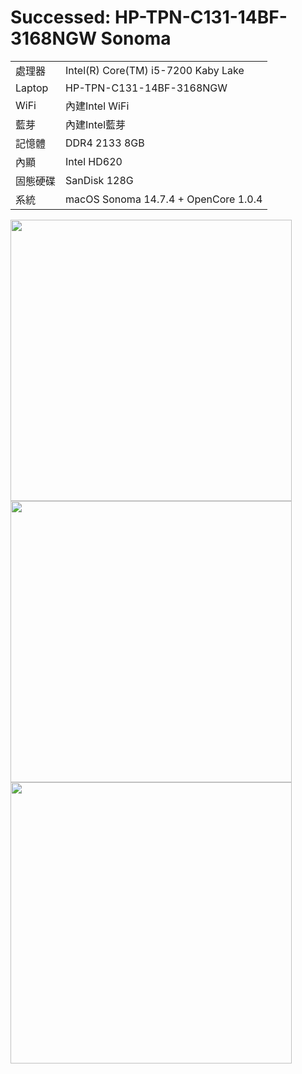 # Successed: HP-TPN-C131-14BF-3168NGW Sonoma
<table>
  <tr>
    <td>處理器</td><td>Intel(R) Core(TM) i5-7200 Kaby Lake</td>
  </tr>
  <tr>
    <td>Laptop</td><td>HP-TPN-C131-14BF-3168NGW</td>
  </tr>
  <tr>
    <td>WiFi</td><td>內建Intel WiFi</td>
  </tr>
  <tr>
    <td>藍芽</td><td>內建Intel藍芽</td>
  </tr>
  <tr>  
    <td>記憶體</td><td>DDR4 2133 8GB</td>
  </tr>
  <tr>
    <td>內顯</td><td>Intel HD620</td>
  </tr>
  <tr>  
    <td>固態硬碟</td><td>SanDisk 128G</td>
  </tr>
  <tr>
    <td>系統</td><td>macOS Sonoma 14.7.4 + OpenCore 1.0.4</td>
  </tr>  
</table>
<img width="450" src="https://github.com/user-attachments/assets/3783f91e-0785-42ac-915c-e21bcfa41ff9)">
<img width="450" src="https://github.com/user-attachments/assets/2822ea2d-2e12-4f69-aab5-a6f41e54a492)">
<img width="450" src="https://github.com/user-attachments/assets/290764de-8baa-40a1-8df6-a07dea1016dd)"><br>
